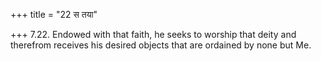 +++
title = "22 स तया"

+++
7.22. Endowed with that faith, he seeks to worship that deity and
therefrom receives his desired objects that are ordained by none but Me.
